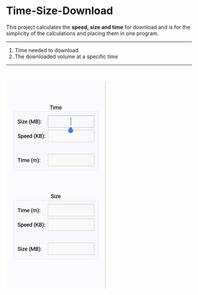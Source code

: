 # Time-Size-Download

This project calculates the **speed, size and time** for download and is for the simplicity of the calculations and placing them in one program.

---

1. Time needed to download
2. The downloaded volume at a specific time

---
<br>

![App Photo](App-Photo.png)
